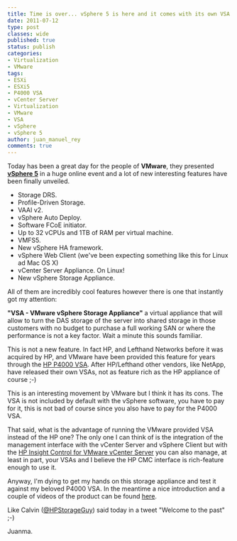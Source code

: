 ```yaml
---
title: Time is over... vSphere 5 is here and it comes with its own VSA
date: 2011-07-12
type: post
classes: wide
published: true
status: publish
categories:
- Virtualization
- VMware
tags:
- ESXi
- ESXi5
- P4000 VSA
- vCenter Server
- Virtualization
- VMware
- VSA
- vSphere
- vSphere 5
author: juan_manuel_rey
comments: true
---
```


Today has been a great day for the people of **VMware**, they presented [**vSphere 5**](http://www.vmware.com/products/vsphere/overview.html) in a huge online event and a lot of new interesting features have been finally unveiled.

- Storage DRS.
- Profile-Driven Storage.
- VAAI v2.
- vSphere Auto Deploy.
- Software FCoE initiator.
- Up to 32 vCPUs and 1TB of RAM per virtual machine.
- VMFS5.
- New vSphere HA framework.
- vSphere Web Client (we've been expecting something like this for Linux ad Mac OS X)
- vCenter Server Appliance. On Linux!
- New vSphere Storage Appliance.

All of them are incredibly cool features however there is one that instantly got my attention:

**"VSA - VMware vSphere Storage Appliance"** a virtual appliance that will allow to turn the DAS storage of the server into shared storage in those customers with no budget to purchase a full working SAN or where the performance is not a key factor. Wait a minute this sounds familiar.

This is not a new feature. In fact HP, and Lefthand Networks before it was acquired by HP, and VMware have been provided this feature for years through the [HP P4000 VSA](http://h18006.www1.hp.com/products/storage/software/vsa/index.html). After HP/Lefthand other vendors, like NetApp, have released their own VSAs, not as feature rich as the HP appliance of course ;-)

This is an interesting movement by VMware but I think it has its cons. The VSA is not included by default with the vSphere software, you have to pay for it, this is not bad of course since you also have to pay for the P4000 VSA.

That said, what is the advantage of running the VMware provided VSA instead of the HP one? The only one I can think of is the integration of the management interface with the vCenter Server and vSphere Client but with the [HP Insight Control for VMware vCenter Server](http://h18000.www1.hp.com/products/servers/management/integration.html) you can also manage, at least in part, your VSAs and I believe the HP CMC interface is rich-feature enough to use it.

Anyway, I'm dying to get my hands on this storage appliance and test it against my beloved P4000 VSA. In the meantime a nice introduction and a couple of videos of the product can be found [here](http://www.vmware.com/products/datacenter-virtualization/vsphere/vsphere-storage-appliance/overview.html).

Like Calvin ([@HPStorageGuy](http://twitter.com/#%21/hpstorageguy)) said today in a tweet "Welcome to the past" ;-)

Juanma.
